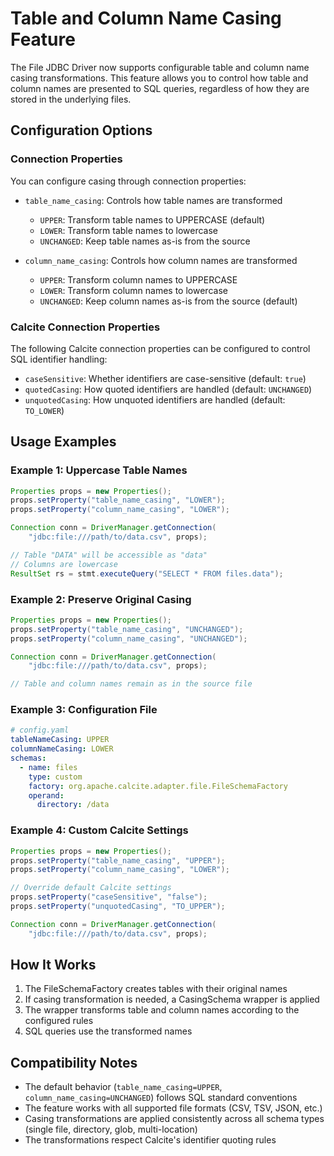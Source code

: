 # Table and Column Name Casing Feature

The File JDBC Driver now supports configurable table and column name casing transformations. This feature allows you to control how table and column names are presented to SQL queries, regardless of how they are stored in the underlying files.

## Configuration Options

### Connection Properties

You can configure casing through connection properties:

- `table_name_casing`: Controls how table names are transformed
  - `UPPER`: Transform table names to UPPERCASE (default)
  - `LOWER`: Transform table names to lowercase
  - `UNCHANGED`: Keep table names as-is from the source

- `column_name_casing`: Controls how column names are transformed
  - `UPPER`: Transform column names to UPPERCASE
  - `LOWER`: Transform column names to lowercase
  - `UNCHANGED`: Keep column names as-is from the source (default)

### Calcite Connection Properties

The following Calcite connection properties can be configured to control SQL identifier handling:

- `caseSensitive`: Whether identifiers are case-sensitive (default: `true`)
- `quotedCasing`: How quoted identifiers are handled (default: `UNCHANGED`)
- `unquotedCasing`: How unquoted identifiers are handled (default: `TO_LOWER`)

## Usage Examples

### Example 1: Uppercase Table Names
```java
Properties props = new Properties();
props.setProperty("table_name_casing", "LOWER");
props.setProperty("column_name_casing", "LOWER");

Connection conn = DriverManager.getConnection(
    "jdbc:file:///path/to/data.csv", props);

// Table "DATA" will be accessible as "data"
// Columns are lowercase
ResultSet rs = stmt.executeQuery("SELECT * FROM files.data");
```

### Example 2: Preserve Original Casing
```java
Properties props = new Properties();
props.setProperty("table_name_casing", "UNCHANGED");
props.setProperty("column_name_casing", "UNCHANGED");

Connection conn = DriverManager.getConnection(
    "jdbc:file:///path/to/data.csv", props);

// Table and column names remain as in the source file
```

### Example 3: Configuration File
```yaml
# config.yaml
tableNameCasing: UPPER
columnNameCasing: LOWER
schemas:
  - name: files
    type: custom
    factory: org.apache.calcite.adapter.file.FileSchemaFactory
    operand:
      directory: /data
```

### Example 4: Custom Calcite Settings
```java
Properties props = new Properties();
props.setProperty("table_name_casing", "UPPER");
props.setProperty("column_name_casing", "LOWER");

// Override default Calcite settings
props.setProperty("caseSensitive", "false");
props.setProperty("unquotedCasing", "TO_UPPER");

Connection conn = DriverManager.getConnection(
    "jdbc:file:///path/to/data.csv", props);
```

## How It Works

1. The FileSchemaFactory creates tables with their original names
2. If casing transformation is needed, a CasingSchema wrapper is applied
3. The wrapper transforms table and column names according to the configured rules
4. SQL queries use the transformed names

## Compatibility Notes

- The default behavior (`table_name_casing=UPPER`, `column_name_casing=UNCHANGED`) follows SQL standard conventions
- The feature works with all supported file formats (CSV, TSV, JSON, etc.)
- Casing transformations are applied consistently across all schema types (single file, directory, glob, multi-location)
- The transformations respect Calcite's identifier quoting rules